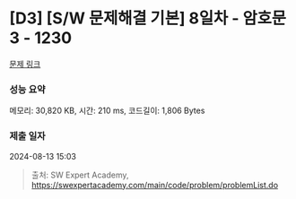 # [D3] [S/W 문제해결 기본] 8일차 - 암호문3 - 1230 

[문제 링크](https://swexpertacademy.com/main/code/problem/problemDetail.do?contestProbId=AV14zIwqAHwCFAYD) 

### 성능 요약

메모리: 30,820 KB, 시간: 210 ms, 코드길이: 1,806 Bytes

### 제출 일자

2024-08-13 15:03



> 출처: SW Expert Academy, https://swexpertacademy.com/main/code/problem/problemList.do